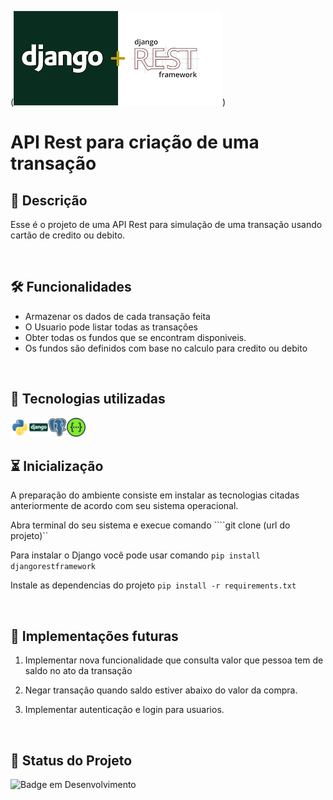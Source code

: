 
(![Alt text](images.png))

# API Rest para criação de uma transação 

## 📖  Descrição

Esse é o projeto de uma API Rest para simulação de uma transação usando cartão de credito ou debito.

<br/>

## 🛠️ Funcionalidades

- Armazenar os dados de cada transação feita
- O Usuario pode listar todas as transações
- Obter todas os fundos que se encontram disponiveis.
- Os fundos são definidos com base no calculo para credito ou debito
<br/>

## 📡 Tecnologias utilizadas 
<div align="center"> 
<img align="left" alt="Django" height="30" width="30" src="https://raw.githubusercontent.com/devicons/devicon/master/icons/python/python-original.svg">
<img align="left" alt="Python" height="30" width="30" src="https://raw.githubusercontent.com/devicons/devicon/master/icons/django/django-original.svg">
<img align="left" alt="Postgresql" height="30" width="30" src="https://raw.githubusercontent.com/devicons/devicon/master/icons/postgresql/postgresql-original.svg">
<img align="left" alt="Swagger" height="30" width="30" src="https://raw.githubusercontent.com/devicons/devicon/master/icons/swagger/swagger-original.svg">

</div>
<br/><br/>

## ⏳ Inicialização

A preparação do ambiente consiste em instalar as tecnologias citadas anteriormente de acordo com seu sistema operacional.

Abra terminal do seu sistema e execue comando ````git clone (url do projeto)``

Para instalar o Django você pode usar comando ```pip install djangorestframework```

Instale as dependencias do projeto ```pip install -r requirements.txt```


<br/>

## 🔮 Implementações futuras
1. Implementar nova funcionalidade que consulta valor que pessoa tem de saldo no ato da transação

2. Negar transação quando saldo estiver abaixo do valor da compra.

3. Implementar autenticação e login para usuarios.



<br/>

## 🔎 Status do Projeto

![Badge em Desenvolvimento](https://img.shields.io/badge/Status-Em%20Desenvolvimento-green)

<br/>

